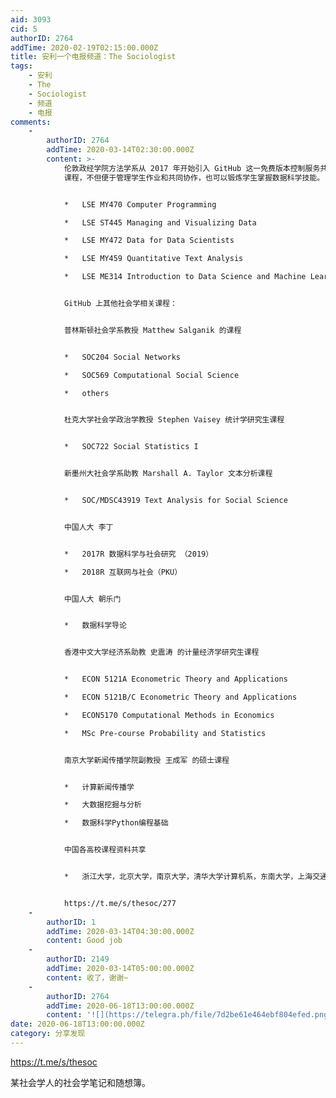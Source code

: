 ```yaml
---
aid: 3093
cid: 5
authorID: 2764
addTime: 2020-02-19T02:15:00.000Z
title: 安利一个电报频道：The Sociologist
tags:
    - 安利
    - The
    - Sociologist
    - 频道
    - 电报
comments:
    -
        authorID: 2764
        addTime: 2020-03-14T02:30:00.000Z
        content: >-
            伦敦政经学院方法学系从 2017 年开始引入 GitHub 这一免费版本控制服务共享课程材料，大多是计算机方法相关的
            课程，不但便于管理学生作业和共同协作，也可以锻炼学生掌握数据科学技能。


            *   LSE MY470 Computer Programming

            *   LSE ST445 Managing and Visualizing Data

            *   LSE MY472 Data for Data Scientists

            *   LSE MY459 Quantitative Text Analysis

            *   LSE ME314 Introduction to Data Science and Machine Learning


            GitHub 上其他社会学相关课程：


            普林斯顿社会学系教授 Matthew Salganik 的课程


            *   SOC204 Social Networks

            *   SOC569 Computational Social Science

            *   others


            杜克大学社会学政治学教授 Stephen Vaisey 统计学研究生课程


            *   SOC722 Social Statistics I


            新墨州大社会学系助教 Marshall A. Taylor 文本分析课程


            *   SOC/MDSC43919 Text Analysis for Social Science


            中国人大 李丁


            *   2017R 数据科学与社会研究 （2019）

            *   2018R 互联网与社会（PKU）


            中国人大 朝乐门


            *   数据科学导论


            香港中文大学经济系助教 史震涛 的计量经济学研究生课程


            *   ECON 5121A Econometric Theory and Applications

            *   ECON 5121B/C Econometric Theory and Applications

            *   ECON5170 Computational Methods in Economics

            *   MSc Pre-course Probability and Statistics


            南京大学新闻传播学院副教授 王成军 的硕士课程


            *   计算新闻传播学

            *   大数据挖掘与分析

            *   数据科学Python编程基础


            中国各高校课程资料共享


            *   浙江大学，北京大学，南京大学，清华大学计算机系，东南大学，上海交通大学，中国科学技术大学，中山大学……


            https://t.me/s/thesoc/277
    -
        authorID: 1
        addTime: 2020-03-14T04:30:00.000Z
        content: Good job
    -
        authorID: 2149
        addTime: 2020-03-14T05:00:00.000Z
        content: 收了，谢谢~
    -
        authorID: 2764
        addTime: 2020-06-18T13:00:00.000Z
        content: '![](https://telegra.ph/file/7d2be61e464ebf804efed.png)'
date: 2020-06-18T13:00:00.000Z
category: 分享发现
---
```


https://t.me/s/thesoc

某社会学人的社会学笔记和随想簿。
